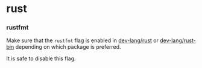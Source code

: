 # rust

### rustfmt
Make sure that the `rustfmt` flag is enabled in [dev-lang/rust](../dev-lang/rust-bin.md) or [dev-lang/rust-bin](../dev-lang/rust-bin.md) depending on which package is preferred.

It is safe to disable this flag.
